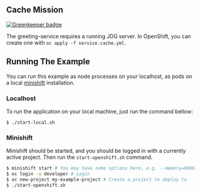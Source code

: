 ## Cache Mission

[![Greenkeeper badge](https://badges.greenkeeper.io/nodeshift-starters/nodejs-cache.svg)](https://greenkeeper.io/)

The greeting-service requires a running JDG server. In OpenShift, you
can create one with `oc apply -f service.cache.yml`.

## Running The Example

You can run this example as node processes on your localhost, as pods on a local
[minishift](https://github.com/minishift/minishift/releases) installation.

### Localhost

To run the application on your local machine, just run the command bellow:

```
$ ./start-local.sh
```

### Minishift

Minishift should be started, and you should be logged in with a currently
active project. Then run the `start-openshift.sh` command.

```sh
$ minishift start # You may have some options here, e.g. --memory=8096 --vm-driver=virtualbox
$ oc login -u developer # Login
$ oc new-project my-example-project # Create a project to deploy to
$ ./start-openshift.sh
```
